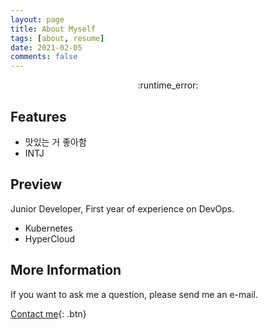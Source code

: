 ```yaml
---
layout: page
title: About Myself
tags: [about, resume]
date: 2021-02-05
comments: false
---
```

    
<center>:runtime_error:</center>

## Features
* 맛있는 거 좋아함
* INTJ

## Preview

Junior Developer, First year of experience on DevOps.

* Kubernetes
* HyperCloud

## More Information

If you want to ask me a question, please send me an e-mail.

[Contact me]("mailto:kks.chloe@gmail.com"){: .btn}
